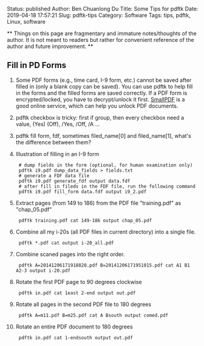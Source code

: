 Status: published
Author: Ben Chuanlong Du
Title: Some Tips for pdftk
Date: 2019-04-18 17:57:21
Slug: pdftk-tips
Category: Software
Tags: tips, pdftk, Linux, software

**
Things on this page are fragmentary and immature notes/thoughts of the author. 
It is not meant to readers but rather for convenient reference of the author and future improvement.
**

## Fill in PD Forms

1. Some PDF forms (e.g., time card, I-9 form, etc.) 
    cannot be saved after filled in (only a blank copy can be saved). 
    You can use pdftk to help fill in the forms
    and the filled forms are saved correctly.
    If a PDF form is encrypted/locked, 
    you have to decrypt/unlock it first. 
    [SmallPDF](http://smallpdf.com/) is a good online service,
    which can help you unlock PDF documents.
 

1. pdftk checkbox is tricky: first if group, then every checkbox need a value, (Yes) (Off), /Yes, /Off, /A ...

2. pdftk fill form, fdf, sometimes filed_name[0] and filed_name[1], what's the difference between them?

3. Illustration of filling in an I-9 form 

        # dump fields in the form (optional, for human examination only)
        pdftk i9.pdf dump_data_fields > fields.txt 
        # generate a FDF data file
        pdftk i9.pdf generate_fdf output data.fdf 
        # after fill in fileds in the FDF file, run the following command
        pdftk i9.pdf fill_form data.fdf output i9_2.pdf


2. Extract pages (from 149 to 186) 
    from the PDF file "training.pdf" 
    as "chap_05.pdf"

        pdftk training.pdf cat 149-186 output chap_05.pdf

3. Combine all my i-20s (all PDF files in current directory) into a single file.

        pdftk *.pdf cat output i-20_all.pdf

4. Combine scaned pages into the right order.

        pdftk A=20141206171918820.pdf B=20141206171951015.pdf cat A1 B1 A2-3 output i-20.pdf 

5. Rotate the first PDF page to 90 degrees clockwise

        pdftk in.pdf cat 1east 2-end output out.pdf

6. Rotate all pages in the second PDF file to 180 degrees

        pdftk A=m11.pdf B=m25.pdf cat A Bsouth output comed.pdf


5. Rotate an entire PDF document to 180 degrees


        pdftk in.pdf cat 1-endsouth output out.pdf

